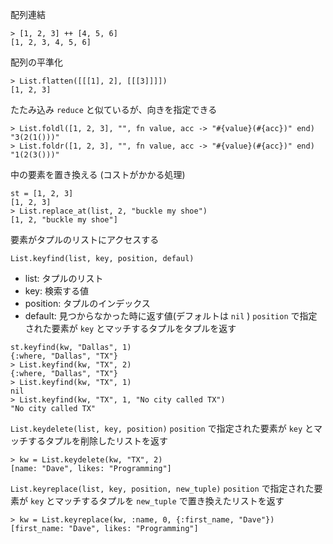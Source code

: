 配列連結

```
> [1, 2, 3] ++ [4, 5, 6]
[1, 2, 3, 4, 5, 6]
```

配列の平準化

```
> List.flatten([[[1], 2], [[[3]]]])
[1, 2, 3]
```

たたみ込み
`reduce` と似ているが、向きを指定できる

```
> List.foldl([1, 2, 3], "", fn value, acc -> "#{value}(#{acc})" end)
"3(2(1()))"
> List.foldr([1, 2, 3], "", fn value, acc -> "#{value}(#{acc})" end)
"1(2(3()))"
```

中の要素を置き換える
(コストがかかる処理)

```
st = [1, 2, 3]
[1, 2, 3]
> List.replace_at(list, 2, "buckle my shoe")
[1, 2, "buckle my shoe"]
```

要素がタプルのリストにアクセスする

`List.keyfind(list, key, position, defaul)`
- list: タプルのリスト
- key: 検索する値
- position: タプルのインデックス
- default: 見つからなかった時に返す値(デフォルトは `nil` )
`position` で指定された要素が `key` とマッチするタプルをタプルを返す

```
st.keyfind(kw, "Dallas", 1)
{:where, "Dallas", "TX"}
> List.keyfind(kw, "TX", 2)
{:where, "Dallas", "TX"}
> List.keyfind(kw, "TX", 1)
nil
> List.keyfind(kw, "TX", 1, "No city called TX")
"No city called TX"
```

`List.keydelete(list, key, position)`
`position` で指定された要素が `key` とマッチするタプルを削除したリストを返す

```
> kw = List.keydelete(kw, "TX", 2)
[name: "Dave", likes: "Programming"]
```

`List.keyreplace(list, key, position, new_tuple)`
`position` で指定された要素が `key` とマッチするタプルを `new_tuple` で置き換えたリストを返す

```
> kw = List.keyreplace(kw, :name, 0, {:first_name, "Dave"})
[first_name: "Dave", likes: "Programming"]
```

